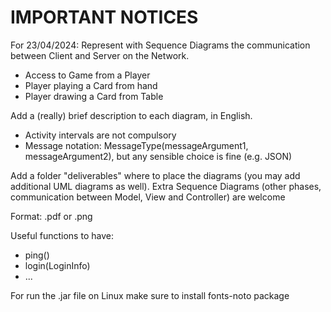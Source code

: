 # IMPORTANT NOTICES

For 23/04/2024: Represent with Sequence Diagrams the communication 
between Client and Server on the Network.

- Access to Game from a Player
- Player playing a Card from hand
- Player drawing a Card from Table

Add a (really) brief description to each diagram, in English.

- Activity intervals are not compulsory
- Message notation: MessageType(messageArgument1, messageArgument2),
  but any sensible choice is fine (e.g. JSON)

Add a folder "deliverables" where to place the diagrams
(you may add additional UML diagrams as well). Extra Sequence Diagrams
(other phases, communication between Model, View and Controller) are welcome

Format: .pdf or .png

Useful functions to have:
- ping()
- login(LoginInfo)
- ...

For run the .jar file on Linux make sure to install fonts-noto package 
